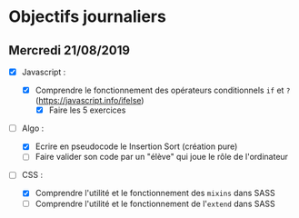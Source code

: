 # Objectifs journaliers

## Mercredi 21/08/2019

- [x] Javascript :

  - [x] Comprendre le fonctionnement des opérateurs conditionnels `if` et `?` (https://javascript.info/ifelse)
    - [x] Faire les 5 exercices

- [ ] Algo :

  - [x] Ecrire en pseudocode le Insertion Sort (création pure)
  - [ ] Faire valider son code par un "élève" qui joue le rôle de l'ordinateur

- [ ] CSS :
  - [x] Comprendre l'utilité et le fonctionnement des `mixins` dans SASS
  - [ ] Comprendre l'utilité et le fonctionnement de l'`extend` dans SASS
